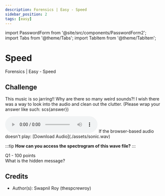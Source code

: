 ```yaml
---
description: Forensics | Easy - Speed
sidebar_position: 2
tags: [easy]
---
```


import PasswordForm from '@site/src/components/PasswordForm2';
import Tabs from '@theme/Tabs';
import TabItem from '@theme/TabItem';

# Speed

Forensics | Easy - Speed

## Challenge

This music is so jarring!! Why are there so many weird sounds?! I wish there was a way to look into the audio and clean out the clutter. (Please wrap your answer like such: scs\{answer\})

<audio controls>
  <source src="/assets/ugahacks10/sonic.wav" type="audio/wav"></source>
</audio>
If the browser-based audio doesn't play: [Download Audio](./assets/sonic.wav)

:::tip <b>How can you access the spectrogram of this wave file?</b>
:::

Q1 - 100 points  
What is the hidden message?
<PasswordForm hash="177b313d458854c6b227dfdfe9059802b38e70c91d482e0aa7b466789d05cc591f7c994940cd8f8c60a8a4ec17b75619010fb233536cab335c72dac3bbee7434" algorithm="sha512" />

<!--
## Solution

<details>
    <summary>Solution Guide</summary>
    1. Exploit 1:
       1. Go to the website ["Image to Audio Spectrogram Player"](https://nsspot.herokuapp.com/imagetoaudio/)
       2. Upload the .wav file
       3. Click play and find the flag
    2. Exploit 2 (More Difficult):
       1. Download audacity
       2. Drag and drop the .wav file
       3. Right click the track and select 'Spectrogram'
    3. Answer: <b>scs\{LIVE AND LEARN\}</b>
</details>
-->

## Credits

- Author(s): Swapnil Roy (thespcrewroy)
